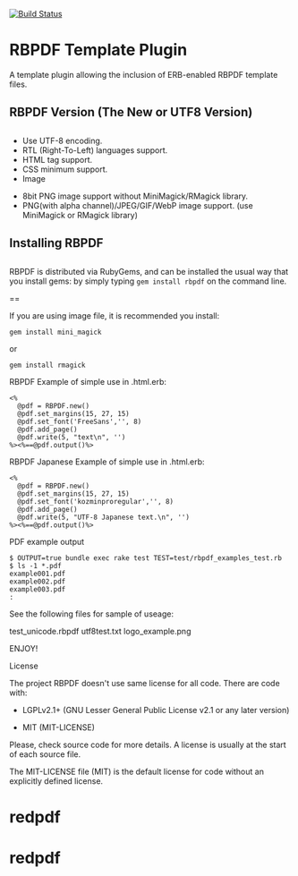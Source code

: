 [![Build Status](https://github.com/naitoh/rbpdf/workflows/test/badge.svg)](https://github.com/naitoh/rbpdf/actions)

# RBPDF Template Plugin

A template plugin allowing the inclusion of ERB-enabled RBPDF template files.

##
##
## RBPDF Version (The New or UTF8 Version)
##
##

* Use UTF-8 encoding. 
* RTL (Right-To-Left) languages support.
* HTML tag support.
* CSS minimum support.
* Image
 - 8bit PNG image support without MiniMagick/RMagick library.
 - PNG(with alpha channel)/JPEG/GIF/WebP image support. (use MiniMagick or RMagick library)


##
## Installing RBPDF
##

RBPDF is distributed via RubyGems, and can be installed the usual way that you install gems: by simply typing `gem install rbpdf` on the command line. 

==

If you are using image file, it is recommended you install:
```
gem install mini_magick
```
or
```
gem install rmagick
```

RBPDF Example of simple use in .html.erb:

```
<%
  @pdf = RBPDF.new()
  @pdf.set_margins(15, 27, 15)
  @pdf.set_font('FreeSans','', 8)
  @pdf.add_page()
  @pdf.write(5, "text\n", '')
%><%==@pdf.output()%>
```

RBPDF Japanese Example of simple use in .html.erb:
```
<%
  @pdf = RBPDF.new()
  @pdf.set_margins(15, 27, 15)
  @pdf.set_font('kozminproregular','', 8)
  @pdf.add_page()
  @pdf.write(5, "UTF-8 Japanese text.\n", '')
%><%==@pdf.output()%>
```

PDF example output
```
$ OUTPUT=true bundle exec rake test TEST=test/rbpdf_examples_test.rb
$ ls -1 *.pdf
example001.pdf
example002.pdf
example003.pdf
:
```

See the following files for sample of useage:

test_unicode.rbpdf
utf8test.txt
logo_example.png

ENJOY!

License

  The project RBPDF doesn't use same license for all code. There are
  code with:

   * LGPLv2.1+ (GNU Lesser General Public License v2.1 or any later version)

   * MIT (MIT-LICENSE)

  Please, check source code for more details. A license is usually at the start
  of each source file.

  The MIT-LICENSE file (MIT) is the default license for code without an explicitly
  defined license.

# redpdf
# redpdf
